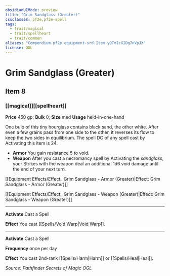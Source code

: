 ```yaml
---
obsidianUIMode: preview
title: "Grim Sandglass (Greater)"
cssclasses: pf2e,pf2e-spell
tags:
  - trait/magical
  - trait/spellheart
  - trait/common
aliases: "Compendium.pf2e.equipment-srd.Item.yQTmIcXIDg7nVpJX"
license: OGL
---
```

# Grim Sandglass (Greater)
## Item 8
### [[magical]][[spellheart]]


**Price** 450 gp; 
**Bulk** 0; **Size** med
**Usage** held-in-one-hand

One bulb of this tiny hourglass contains black sand, the other white. After even a few grains pass from one side to the other, it reverses its flow to keep the two sides in equilibrium. The spell DC of any spell cast by Activating this item is 24.

*   **Armor** You gain resistance 5 to void.
*   **Weapon** After you cast a necromancy spell by Activating the _sandglass_, your Strikes with the weapon deal an additional 1d6 void damage until the end of your next turn.

[[Equipment Effects/Effect_ Grim Sandglass - Armor (Greater)|Effect: Grim Sandglass - Armor (Greater)]]

[[Equipment Effects/Effect_ Grim Sandglass - Weapon (Greater)|Effect: Grim Sandglass - Weapon (Greater)]]

* * *

**Activate** Cast a Spell

**Effect** You cast [[Spells/Void Warp|Void Warp]].

* * *

**Activate** Cast a Spell

**Frequency** once per day

**Effect** You cast 2nd-rank [[Spells/Harm|Harm]] or [[Spells/Heal|Heal]].

*Source: Pathfinder Secrets of Magic*
*OGL*